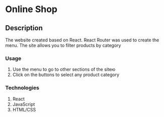 # Online Shop

## Description

The website created based on React. React Router was used to create the menu. The site allows you to filter products by category

### Usage
1. Use the menu to go to other sections of the siteю
2. Сlick on the buttons to select any product category

### Technologies
1. React
2. JavaScript
3. HTML/CSS


